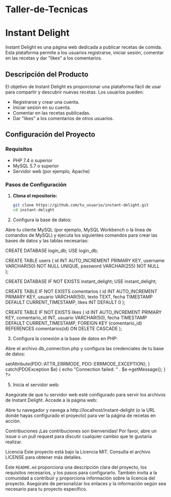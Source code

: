 # Taller-de-Tecnicas
# Instant Delight

Instant Delight es una página web dedicada a publicar recetas de comida. Esta plataforma permite a los usuarios registrarse, iniciar sesión, comentar en las recetas y dar "likes" a los comentarios.

## Descripción del Producto

El objetivo de Instant Delight es proporcionar una plataforma fácil de usar para compartir y descubrir nuevas recetas. Los usuarios pueden:

- Registrarse y crear una cuenta.
- Iniciar sesión en su cuenta.
- Comentar en las recetas publicadas.
- Dar "likes" a los comentarios de otros usuarios.

## Configuración del Proyecto

### Requisitos

- PHP 7.4 o superior
- MySQL 5.7 o superior
- Servidor web (por ejemplo, Apache)

### Pasos de Configuración

1. **Clona el repositorio:**

   ```bash
   git clone https://github.com/tu_usuario/instant-delight.git
   cd instant-delight

2. Configura la base de datos:

Abre tu cliente MySQL (por ejemplo, MySQL Workbench o la línea de comandos de MySQL) y ejecuta los siguientes comandos para crear las bases de datos y las tablas necesarias:

CREATE DATABASE login_db;
USE login_db;

CREATE TABLE users (
    id INT AUTO_INCREMENT PRIMARY KEY,
    username VARCHAR(50) NOT NULL UNIQUE,
    password VARCHAR(255) NOT NULL  
);

CREATE DATABASE IF NOT EXISTS instant_delight;
USE instant_delight;

CREATE TABLE IF NOT EXISTS comentarios (
    id INT AUTO_INCREMENT PRIMARY KEY,
    usuario VARCHAR(50),
    texto TEXT,
    fecha TIMESTAMP DEFAULT CURRENT_TIMESTAMP,
    likes INT DEFAULT 0
);

CREATE TABLE IF NOT EXISTS likes (
    id INT AUTO_INCREMENT PRIMARY KEY,
    comentario_id INT,
    usuario VARCHAR(50),
    fecha TIMESTAMP DEFAULT CURRENT_TIMESTAMP,
    FOREIGN KEY (comentario_id) REFERENCES comentarios(id) ON DELETE CASCADE
);

3. Configura la conexión a la base de datos en PHP:

Abre el archivo db_connection.php y configura las credenciales de tu base de datos:

<?php
$host = "localhost";
$db_name = "login_db";
$username = "root";
$password = "";

try {
    $conn = new PDO("mysql:host=$host;dbname=$db_name", $username, $password);
    $conn->setAttribute(PDO::ATTR_ERRMODE, PDO::ERRMODE_EXCEPTION);
} catch(PDOException $e) {
    echo "Connection failed: " . $e->getMessage();
}
?>

5. Inicia el servidor web:

Asegúrate de que tu servidor web esté configurado para servir los archivos de Instant Delight.
Accede a la página web:

Abre tu navegador y navega a http://localhost/instant-delight (o la URL donde hayas configurado el proyecto) para ver la página de recetas en acción.

Contribuciones
¡Las contribuciones son bienvenidas! Por favor, abre un issue o un pull request para discutir cualquier cambio que te gustaría realizar.

Licencia
Este proyecto está bajo la Licencia MIT. Consulta el archivo LICENSE para obtener más detalles.

Este `README.md` proporciona una descripción clara del proyecto, los requisitos necesarios, y los pasos para configurarlo. También invita a la comunidad a contribuir y proporciona información sobre la licencia del proyecto. Asegúrate de personalizar los enlaces y la información según sea necesario para tu proyecto específico.
